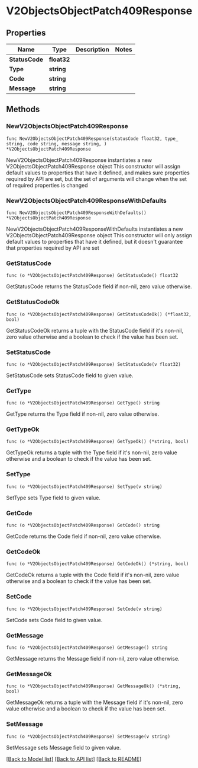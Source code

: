 # V2ObjectsObjectPatch409Response

## Properties

Name | Type | Description | Notes
------------ | ------------- | ------------- | -------------
**StatusCode** | **float32** |  | 
**Type** | **string** |  | 
**Code** | **string** |  | 
**Message** | **string** |  | 

## Methods

### NewV2ObjectsObjectPatch409Response

`func NewV2ObjectsObjectPatch409Response(statusCode float32, type_ string, code string, message string, ) *V2ObjectsObjectPatch409Response`

NewV2ObjectsObjectPatch409Response instantiates a new V2ObjectsObjectPatch409Response object
This constructor will assign default values to properties that have it defined,
and makes sure properties required by API are set, but the set of arguments
will change when the set of required properties is changed

### NewV2ObjectsObjectPatch409ResponseWithDefaults

`func NewV2ObjectsObjectPatch409ResponseWithDefaults() *V2ObjectsObjectPatch409Response`

NewV2ObjectsObjectPatch409ResponseWithDefaults instantiates a new V2ObjectsObjectPatch409Response object
This constructor will only assign default values to properties that have it defined,
but it doesn't guarantee that properties required by API are set

### GetStatusCode

`func (o *V2ObjectsObjectPatch409Response) GetStatusCode() float32`

GetStatusCode returns the StatusCode field if non-nil, zero value otherwise.

### GetStatusCodeOk

`func (o *V2ObjectsObjectPatch409Response) GetStatusCodeOk() (*float32, bool)`

GetStatusCodeOk returns a tuple with the StatusCode field if it's non-nil, zero value otherwise
and a boolean to check if the value has been set.

### SetStatusCode

`func (o *V2ObjectsObjectPatch409Response) SetStatusCode(v float32)`

SetStatusCode sets StatusCode field to given value.


### GetType

`func (o *V2ObjectsObjectPatch409Response) GetType() string`

GetType returns the Type field if non-nil, zero value otherwise.

### GetTypeOk

`func (o *V2ObjectsObjectPatch409Response) GetTypeOk() (*string, bool)`

GetTypeOk returns a tuple with the Type field if it's non-nil, zero value otherwise
and a boolean to check if the value has been set.

### SetType

`func (o *V2ObjectsObjectPatch409Response) SetType(v string)`

SetType sets Type field to given value.


### GetCode

`func (o *V2ObjectsObjectPatch409Response) GetCode() string`

GetCode returns the Code field if non-nil, zero value otherwise.

### GetCodeOk

`func (o *V2ObjectsObjectPatch409Response) GetCodeOk() (*string, bool)`

GetCodeOk returns a tuple with the Code field if it's non-nil, zero value otherwise
and a boolean to check if the value has been set.

### SetCode

`func (o *V2ObjectsObjectPatch409Response) SetCode(v string)`

SetCode sets Code field to given value.


### GetMessage

`func (o *V2ObjectsObjectPatch409Response) GetMessage() string`

GetMessage returns the Message field if non-nil, zero value otherwise.

### GetMessageOk

`func (o *V2ObjectsObjectPatch409Response) GetMessageOk() (*string, bool)`

GetMessageOk returns a tuple with the Message field if it's non-nil, zero value otherwise
and a boolean to check if the value has been set.

### SetMessage

`func (o *V2ObjectsObjectPatch409Response) SetMessage(v string)`

SetMessage sets Message field to given value.



[[Back to Model list]](../README.md#documentation-for-models) [[Back to API list]](../README.md#documentation-for-api-endpoints) [[Back to README]](../README.md)


